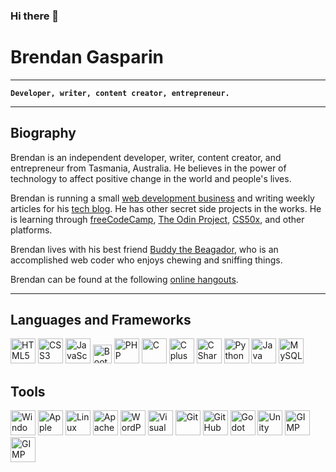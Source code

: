 ### Hi there 👋

# Brendan Gasparin

---

**`Developer, writer, content creator, entrepreneur.`**

---

## Biography

Brendan is an independent developer, writer, content creator, and entrepreneur from Tasmania, Australia. He believes in the power of technology to affect positive change in the world and people's lives.

Brendan is running a small [web development business](https://cyborgplatypus.com.au/) and writing weekly articles for his [tech blog](https://brendangasparin.com.au/blog/). He has other secret side projects in the works. He is learning through [freeCodeCamp](https://freecodecamp.org/), [The Odin Project](https://www.theodinproject.com/), [CS50x](https://cs50.harvard.edu/x/), and other platforms.

Brendan lives with his best friend [Buddy the Beagador](https://brendangasparin.github.io/buddy/), who is an accomplished web coder who enjoys chewing and sniffing things.

Brendan can be found at the following [online hangouts](https://linktr.ee/brendangasparin).

---

## Languages and Frameworks

<div style="display:flexbox;">
  <img src="https://cdn.jsdelivr.net/gh/devicons/devicon@latest/icons/html5/html5-plain-wordmark.svg" alt="HTML5" width=40 />
  <img src="https://cdn.jsdelivr.net/gh/devicons/devicon@latest/icons/css3/css3-plain-wordmark.svg" alt="CSS3" width=40 />
  <img src="https://cdn.jsdelivr.net/gh/devicons/devicon@latest/icons/javascript/javascript-plain.svg" alt="JavaScript" width=40 />
  <img src="https://cdn.jsdelivr.net/gh/devicons/devicon@latest/icons/bootstrap/bootstrap-original-wordmark.svg" alt="Bootstrap" width=30 />
  <img src="https://cdn.jsdelivr.net/gh/devicons/devicon@latest/icons/php/php-original.svg" alt="PHP" width=40 />
  <img src="https://cdn.jsdelivr.net/gh/devicons/devicon@latest/icons/c/c-original.svg" alt="C" width=40 />
  <img src="https://cdn.jsdelivr.net/gh/devicons/devicon@latest/icons/cplusplus/cplusplus-original.svg" alt="C plus plus" width=40 />
  <img src="https://cdn.jsdelivr.net/gh/devicons/devicon@latest/icons/csharp/csharp-original.svg" alt="C Sharp" width=40 />
  <img src="https://cdn.jsdelivr.net/gh/devicons/devicon@latest/icons/python/python-plain-wordmark.svg" alt="Python" width=40 />
  <img src="https://cdn.jsdelivr.net/gh/devicons/devicon@latest/icons/java/java-original-wordmark.svg" alt="Java" width=40 />
  <img src="https://cdn.jsdelivr.net/gh/devicons/devicon@latest/icons/mysql/mysql-original-wordmark.svg" alt="MySQL" width=40 />
</div>

## Tools

<div style="display:flexbox;">
  <img src="https://cdn.jsdelivr.net/gh/devicons/devicon@latest/icons/windows11/windows11-original.svg" alt="Windows" width=40 />
  <img src="https://logodix.com/logo/995507.png" alt="Apple" width=40 />
  <img src="https://cdn.jsdelivr.net/gh/devicons/devicon@latest/icons/linux/linux-original.svg" alt="Linux" width=40 />
  <img src="https://cdn.jsdelivr.net/gh/devicons/devicon@latest/icons/apache/apache-original-wordmark.svg" alt="Apache" width=40 />
  <img src="https://cheapestlinuxvps.com/wp-content/uploads/2012/07/wordpress-icon.png" alt="WordPress" width=40 />
  <img src="https://cdn.jsdelivr.net/gh/devicons/devicon@latest/icons/vscode/vscode-original-wordmark.svg" alt="Visual Studio Code" width=40 />
  <img src="https://cdn.jsdelivr.net/gh/devicons/devicon@latest/icons/git/git-plain-wordmark.svg" alt="Git" width=40 />
  <img src="https://www.shareicon.net/data/512x512/2015/09/15/101512_logo_512x512.png" alt="GitHub" width=40 />
  <img src="https://cdn.jsdelivr.net/gh/devicons/devicon@latest/icons/godot/godot-original-wordmark.svg" alt="Godot" width=40 />
  <img src="https://cdn.jsdelivr.net/gh/devicons/devicon@latest/icons/unity/unity-original.svg" alt="Unity" width=40 />
  <img src="https://cdn.jsdelivr.net/gh/devicons/devicon@latest/icons/gimp/gimp-original-wordmark.svg" alt="GIMP" width=40 />
  <img src="https://cdn.jsdelivr.net/gh/devicons/devicon@latest/icons/canva/canva-original.svg" alt="GIMP" width=40 />
</div>

<!--
**BrendanGasparin/BrendanGasparin** is a ✨ _special_ ✨ repository because its `README.md` (this file) appears on your GitHub profile.

Here are some ideas to get you started:

- 🔭 I’m currently working on ...
- 🌱 I’m currently learning ...
- 👯 I’m looking to collaborate on ...
- 🤔 I’m looking for help with ...
- 💬 Ask me about ...
- 📫 How to reach me: ...
- 😄 Pronouns: ...
- ⚡ Fun fact: ...
-->
